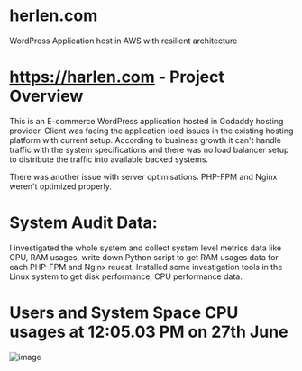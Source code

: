 # herlen.com
WordPress Application host in AWS with resilient architecture

# https://harlen.com - Project Overview
This is an E-commerce WordPress application hosted in Godaddy hosting provider. Client was facing the application load issues in the existing hosting platform with current setup. According to business growth it can't handle traffic with the system specifications and there was no load balancer setup to distribute the traffic into available backed systems.

There was another issue with server optimisations. PHP-FPM and Nginx weren't optimized properly. 

# System Audit Data:
I investigated the whole system and collect system level metrics data like CPU, RAM usages, write down Python script to get RAM usages data for each PHP-FPM and Nginx reuest. Installed some investigation tools in the Linux system to get disk performance, CPU performance data. 

# Users and System Space CPU usages at 12:05.03 PM on 27th June
![image](https://github.com/user-attachments/assets/e6885707-dabb-4baa-807f-63deb78871cd)



